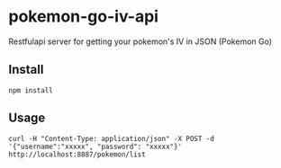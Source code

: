 # pokemon-go-iv-api
Restfulapi server for getting your pokemon's IV in JSON (Pokemon Go)

## Install
`npm install`

## Usage
`curl -H "Content-Type: application/json" -X POST -d '{"username":"xxxxx", "password": "xxxxx"}'  http://localhost:8887/pokemon/list`
